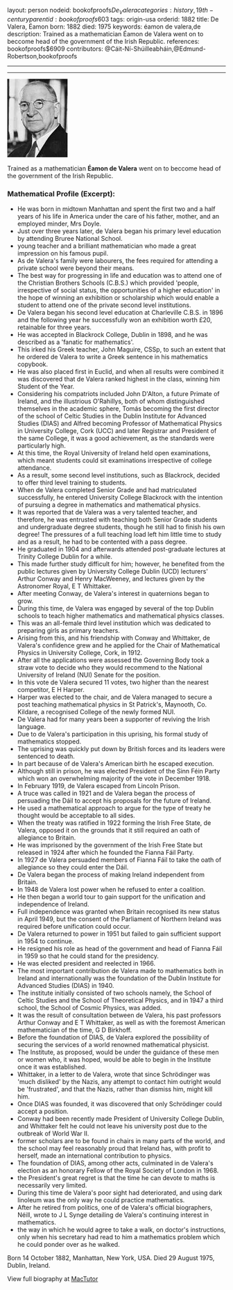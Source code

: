 layout: person
nodeid: bookofproofs$De_Valera
categories: history,19th-century
parentid: bookofproofs$603
tags: origin-usa
orderid: 1882
title: De Valera, Éamon
born: 1882
died: 1975
keywords: éamon de valera,de
description: Trained as a mathematician Éamon de Valera went on to beccome head of the government of the Irish Republic.
references: bookofproofs$6909
contributors: @Cáit-Ní-Shúilleabháin,@Edmund-Robertson,bookofproofs

---



---

![De_Valera.jpg](https://github.com/bookofproofs/bookofproofs.github.io/blob/main/_sources/_assets/images/portraits/De_Valera.jpg?raw=true)

Trained as a mathematician **Éamon de Valera** went on to beccome head of the government of the Irish Republic.

### Mathematical Profile (Excerpt):
* He was born in midtown Manhattan and spent the first two and a half years of his life in America under the care of his father, mother, and an employed minder, Mrs Doyle.
* Just over three years later, de Valera began his primary level education by attending Bruree National School.
* young teacher and a brilliant mathematician who made a great impression on his famous pupil.
* As de Valera's family were labourers, the fees required for attending a private school were beyond their means.
* The best way for progressing in life and education was to attend one of the Christian Brothers Schools (C.B.S.) which provided 'people, irrespective of social status, the opportunities of a higher education' in the hope of winning an exhibition or scholarship which would enable a student to attend one of the private second level institutions.
* De Valera began his second level education at Charleville C.B.S. in 1896 and the following year he successfully won an exhibition worth £20, retainable for three years.
* He was accepted in Blackrock College, Dublin in 1898, and he was described as a 'fanatic for mathematics'.
* This irked his Greek teacher, John Maguire, CSSp, to such an extent that he ordered de Valera to write a Greek sentence in his mathematics copybook.
* He was also placed first in Euclid, and when all results were combined it was discovered that de Valera ranked highest in the class, winning him Student of the Year.
* Considering his compatriots included John D'Alton, a future Primate of Ireland, and the illustrious O'Rahillys, both of whom distinguished themselves in the academic sphere, Tomás becoming the first director of the school of Celtic Studies in the Dublin Institute for Advanced Studies (DIAS) and Alfred becoming Professor of Mathematical Physics in University College, Cork (UCC) and later Registrar and President of the same College, it was a good achievement, as the standards were particularly high.
* At this time, the Royal University of Ireland held open examinations, which meant students could sit examinations irrespective of college attendance.
* As a result, some second level institutions, such as Blackrock, decided to offer third level training to students.
* When de Valera completed Senior Grade and had matriculated successfully, he entered University College Blackrock with the intention of pursuing a degree in mathematics and mathematical physics.
* It was reported that de Valera was a very talented teacher, and therefore, he was entrusted with teaching both Senior Grade students and undergraduate degree students, though he still had to finish his own degree! The pressures of a full teaching load left him little time to study and as a result, he had to be contented with a pass degree.
* He graduated in 1904 and afterwards attended post-graduate lectures at Trinity College Dublin for a while.
* This made further study difficult for him; however, he benefited from the public lectures given by University College Dublin (UCD) lecturers' Arthur Conway and Henry MacWeeney, and lectures given by the Astronomer Royal, E T Whittaker.
* After meeting Conway, de Valera's interest in quaternions began to grow.
* During this time, de Valera was engaged by several of the top Dublin schools to teach higher mathematics and mathematical physics classes.
* This was an all-female third level institution which was dedicated to preparing girls as primary teachers.
* Arising from this, and his friendship with Conway and Whittaker, de Valera's confidence grew and he applied for the Chair of Mathematical Physics in University College, Cork, in 1912.
* After all the applications were assessed the Governing Body took a straw vote to decide who they would recommend to the National University of Ireland (NUI) Senate for the position.
* In this vote de Valera secured 11 votes, two higher than the nearest competitor, E H Harper.
* Harper was elected to the chair, and de Valera managed to secure a post teaching mathematical physics in St Patrick's, Maynooth, Co. Kildare, a recognised College of the newly formed NUI.
* De Valera had for many years been a supporter of reviving the Irish language.
* Due to de Valera's participation in this uprising, his formal study of mathematics stopped.
* The uprising was quickly put down by British forces and its leaders were sentenced to death.
* In part because of de Valera's American birth he escaped execution.
* Although still in prison, he was elected President of the Sinn Féin Party which won an overwhelming majority of the vote in December 1918.
* In February 1919, de Valera escaped from Lincoln Prison.
* A truce was called in 1921 and de Valera began the process of persuading the Dáil to accept his proposals for the future of Ireland.
* He used a mathematical approach to argue for the type of treaty he thought would be acceptable to all sides.
* When the treaty was ratified in 1922 forming the Irish Free State, de Valera, opposed it on the grounds that it still required an oath of allegiance to Britain.
* He was imprisoned by the government of the Irish Free State but released in 1924 after which he founded the Fianna Fáil Party.
* In 1927 de Valera persuaded members of Fianna Fáil to take the oath of allegiance so they could enter the Dáil.
* De Valera began the process of making Ireland independent from Britain.
* In 1948 de Valera lost power when he refused to enter a coalition.
* He then began a world tour to gain support for the unification and independence of Ireland.
* Full independence was granted when Britain recognised its new status in April 1949, but the consent of the Parliament of Northern Ireland was required before unification could occur.
* De Valera returned to power in 1951 but failed to gain sufficient support in 1954 to continue.
* He resigned his role as head of the government and head of Fianna Fáil in 1959 so that he could stand for the presidency.
* He was elected president and reelected in 1966.
* The most important contribution de Valera made to mathematics both in Ireland and internationally was the foundation of the Dublin Institute for Advanced Studies (DIAS) in 1940.
* The institute initially consisted of two schools namely, the School of Celtic Studies and the School of Theoretical Physics, and in 1947 a third school, the School of Cosmic Physics, was added.
* It was the result of consultation between de Valera, his past professors Arthur Conway and E T Whittaker, as well as with the foremost American mathematician of the time, G D Birkhoff.
* Before the foundation of DIAS, de Valera explored the possibility of securing the services of a world renowned mathematical physicist.
* The Institute, as proposed, would be under the guidance of these men or women who, it was hoped, would be able to begin in the Institute once it was established.
* Whittaker, in a letter to de Valera, wrote that since Schrödinger was 'much disliked' by the Nazis, any attempt to contact him outright would be 'frustrated', and that the Nazis, rather than dismiss him, might kill him.
* Once DIAS was founded, it was discovered that only Schrödinger could accept a position.
* Conway had been recently made President of University College Dublin, and Whittaker felt he could not leave his university post due to the outbreak of World War II.
* former scholars are to be found in chairs in many parts of the world, and the school may feel reasonably proud that Ireland has, with profit to herself, made an international contribution to physics.
* The foundation of DIAS, among other acts, culminated in de Valera's election as an honorary Fellow of the Royal Society of London in 1968.
* the President's great regret is that the time he can devote to maths is necessarily very limited.
* During this time de Valera's poor sight had deteriorated, and using dark linoleum was the only way he could practice mathematics.
* After he retired from politics, one of de Valera's official biographers,   Néill, wrote to J L Synge detailing de Valera's continuing interest in mathematics.
* the way in which he would agree to take a walk, on doctor's instructions, only when his secretary had read to him a mathematics problem which he could ponder over as he walked.

Born 14 October 1882, Manhattan, New York, USA. Died 29 August 1975, Dublin, Ireland.

View full biography at [MacTutor](https://mathshistory.st-andrews.ac.uk/Biographies/De_Valera/)
